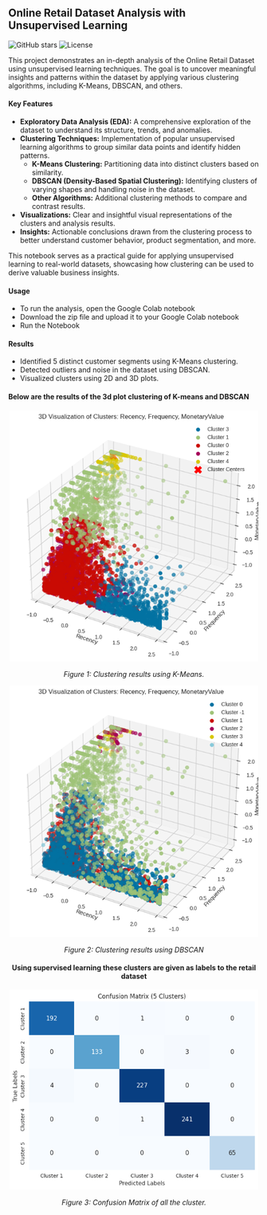 ## **Online Retail Dataset Analysis with Unsupervised Learning**

![GitHub stars](https://img.shields.io/github/stars/Amitgm/Customer_segmentation_k_means_and_DBSCAN?style=social)
![License](https://img.shields.io/badge/license-MIT-blue)

This project demonstrates an in-depth analysis of the Online Retail Dataset using unsupervised learning techniques. The goal is to uncover meaningful insights and patterns within the dataset by applying various clustering algorithms, including K-Means, DBSCAN, and others.

#### **Key Features**
- **Exploratory Data Analysis (EDA):** A comprehensive exploration of the dataset to understand its structure, trends, and anomalies.
- **Clustering Techniques:** Implementation of popular unsupervised learning algorithms to group similar data points and identify hidden patterns.
  - **K-Means Clustering:** Partitioning data into distinct clusters based on similarity.
  - **DBSCAN (Density-Based Spatial Clustering):** Identifying clusters of varying shapes and handling noise in the dataset.
  - **Other Algorithms:** Additional clustering methods to compare and contrast results.
- **Visualizations:** Clear and insightful visual representations of the clusters and analysis results.
- **Insights:** Actionable conclusions drawn from the clustering process to better understand customer behavior, product segmentation, and more.

This notebook serves as a practical guide for applying unsupervised learning to real-world datasets, showcasing how clustering can be used to derive valuable business insights.
#### **Usage**
- To run the analysis, open the Google Colab notebook
- Download the zip file and upload it to your Google Colab notebook
- Run the Notebook

#### **Results**
- Identified 5 distinct customer segments using K-Means clustering.
- Detected outliers and noise in the dataset using DBSCAN.
- Visualized clusters using 2D and 3D plots.

#### **Below are the results of the 3d plot clustering of K-means and DBSCAN**


<div align="center">
    <img src="./images/download (4).png" alt="Clustering Results" width="500">
    <p><em>Figure 1: Clustering results using K-Means.</em></p>
</div>


<div align="center">
    <img src="./images/download (5).png" alt="Clustering Results" width="500">
    <p><em>Figure 2: Clustering results using DBSCAN</em></p>
</div>

#### <div align="center"> **Using supervised learning these clusters are given as labels to the retail dataset** </div>

<div align="center">
    <img src="./images/download (6).png" alt="Confusion Matrix" width="500">
    <p><em>Figure 3: Confusion Matrix of all the cluster.</em></p>
</div>
